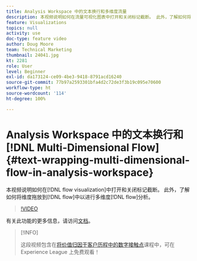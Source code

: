 ```yaml
---
title: Analysis Workspace 中的文本换行和多维度流量
description: 本视频说明如何在流量可视化图表中打开和关闭标记截断。 此外，了解如何将维度拖放到流量中以进行多维度流量分析。
feature: Visualizations
topics: null
activity: use
doc-type: feature video
author: Doug Moore
team: Technical Marketing
thumbnail: 24041.jpg
kt: 2281
role: User
level: Beginner
exl-id: da173124-ce09-4be3-9418-8791acd16240
source-git-commit: 77b97a2593301bfa4d2c72de3f3b19c095e70600
workflow-type: ht
source-wordcount: '114'
ht-degree: 100%

---
```


# Analysis Workspace 中的文本换行和[!DNL Multi-Dimensional Flow] {#text-wrapping-multi-dimensional-flow-in-analysis-workspace}

本视频说明如何在[!DNL flow visualization]中打开和关闭标记截断。 此外，了解如何将维度拖放到[!DNL flow]中以进行多维度[!DNL flow]分析。

>[!VIDEO](https://video.tv.adobe.com/v/24041/?quality=12)

有关此功能的更多信息，请访问[文档](https://experienceleague.adobe.com/docs/analytics/analyze/analysis-workspace/visualizations/fallout/fallout-flow.html?lang=zh-Hans)。

>[!INFO]
>
> 这段视频包含在[将价值归因于客户历程中的数字接触点](https://experienceleague.adobe.com/?recommended=Analytics-U-1-2020.2)课程中，可在 Experience League 上免费观看！
